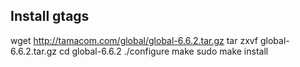 

## Install gtags

wget http://tamacom.com/global/global-6.6.2.tar.gz
tar zxvf global-6.6.2.tar.gz
cd global-6.6.2
./configure
make
sudo make install
